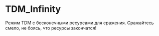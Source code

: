 # TDM_Infinity
Режим TDM с бесконечными ресурсами для сражения. Сражайтесь смело, не боясь, что ресурсы закончатся!
